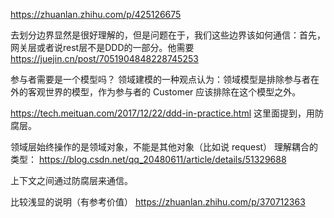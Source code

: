 

https://zhuanlan.zhihu.com/p/425126675


去划分边界显然是很好理解的，但是问题在于，我们这些边界该如何通信：首先，网关层或者说rest层不是DDD的一部分。他需要
https://juejin.cn/post/7051904848228745253


参与者需要是一个模型吗？
领域建模的一种观点认为：领域模型是排除参与者在外的客观世界的模型，作为参与者的 Customer 应该排除在这个模型之外。


https://tech.meituan.com/2017/12/22/ddd-in-practice.html
这里面提到，用防腐层。


领域层始终操作的是领域对象，不能是其他对象（比如说 request）
理解耦合的类型：
https://blog.csdn.net/qq_20480611/article/details/51329688



上下文之间通过防腐层来通信。

比较浅显的说明（有参考价值）
https://zhuanlan.zhihu.com/p/370712363
